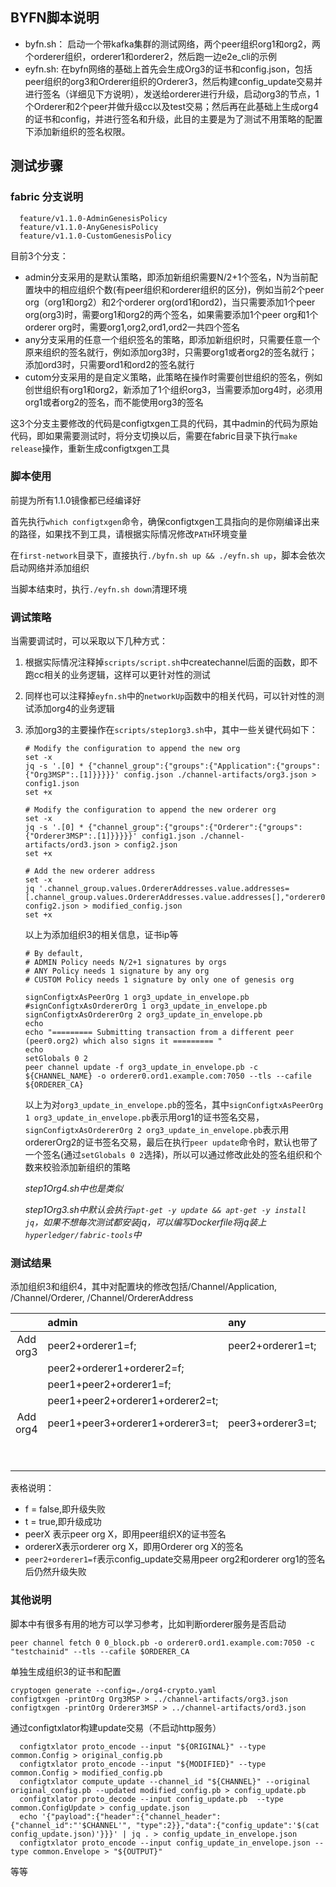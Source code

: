 ## BYFN脚本说明

* byfn.sh： 启动一个带kafka集群的测试网络，两个peer组织org1和org2，两个orderer组织，orderer1和orderer2，然后跑一边e2e_cli的示例
* eyfn.sh: 在byfn网络的基础上首先会生成Org3的证书和config.json，包括peer组织的org3和Orderer组织的Orderer3，然后构建config_update交易并进行签名（详细见下方说明），发送给orderer进行升级，启动org3的节点，1个Orderer和2个peer并做升级cc以及test交易；然后再在此基础上生成org4的证书和config，并进行签名和升级，此目的主要是为了测试不用策略的配置下添加新组织的签名权限。



## 测试步骤

### fabric 分支说明

```
  feature/v1.1.0-AdminGenesisPolicy
  feature/v1.1.0-AnyGenesisPolicy
  feature/v1.1.0-CustomGenesisPolicy
```

目前3个分支：

* admin分支采用的是默认策略，即添加新组织需要N/2+1个签名，N为当前配置块中的相应组织个数(有peer组织和orderer组织的区分)，例如当前2个peer org（org1和org2）和2个orderer org(ord1和ord2)，当只需要添加1个peer org(org3)时，需要org1和org2的两个签名，如果需要添加1个peer org和1个orderer org时，需要org1,org2,ord1,ord2一共四个签名
* any分支采用的任意一个组织签名的策略，即添加新组织时，只需要任意一个原来组织的签名就行，例如添加org3时，只需要org1或者org2的签名就行；添加ord3时，只需要ord1和ord2的签名就行
* cutom分支采用的是自定义策略，此策略在操作时需要创世组织的签名，例如创世组织有org1和org2，新添加了1个组织org3，当需要添加org4时，必须用org1或者org2的签名，而不能使用org3的签名

这3个分支主要修改的代码是configtxgen工具的代码，其中admin的代码为原始代码，即如果需要测试时，将分支切换以后，需要在fabric目录下执行`make release`操作，重新生成configtxgen工具

### 脚本使用

前提为所有1.1.0镜像都已经编译好

首先执行`which configtxgen`命令，确保configtxgen工具指向的是你刚编译出来的路径，如果找不到工具，请根据实际情况修改`PATH`环境变量

在`first-network`目录下，直接执行`./byfn.sh up && ./eyfn.sh up`，脚本会依次启动网络并添加组织

当脚本结束时，执行`./eyfn.sh down`清理环境

### 调试策略

当需要调试时，可以采取以下几种方式：

1. 根据实际情况注释掉`scripts/script.sh`中createchannel后面的函数，即不跑cc相关的业务逻辑，这样可以更针对性的测试

2. 同样也可以注释掉`eyfn.sh`中的`networkUp`函数中的相关代码，可以针对性的测试添加org4的业务逻辑

3. 添加org3的主要操作在`scripts/step1org3.sh`中，其中一些关键代码如下：

   ```
   # Modify the configuration to append the new org
   set -x
   jq -s '.[0] * {"channel_group":{"groups":{"Application":{"groups": {"Org3MSP":.[1]}}}}}' config.json ./channel-artifacts/org3.json > config1.json
   set +x
   
   # Modify the configuration to append the new orderer org
   set -x
   jq -s '.[0] * {"channel_group":{"groups":{"Orderer":{"groups": {"Orderer3MSP":.[1]}}}}}' config1.json ./channel-artifacts/ord3.json > config2.json
   set +x
   
   # Add the new orderer address
   set -x
   jq '.channel_group.values.OrdererAddresses.value.addresses=[.channel_group.values.OrdererAddresses.value.addresses[],"orderer0.ord3.example.com:7050"]' config2.json > modified_config.json
   set +x
   ```

   以上为添加组织3的相关信息，证书ip等

   ```
   # By default, 
   # ADMIN Policy needs N/2+1 signatures by orgs
   # ANY Policy needs 1 signature by any org
   # CUSTOM Policy needs 1 signature by only one of genesis org
   
   signConfigtxAsPeerOrg 1 org3_update_in_envelope.pb
   #signConfigtxAsOrdererOrg 1 org3_update_in_envelope.pb
   signConfigtxAsOrdererOrg 2 org3_update_in_envelope.pb
   echo
   echo "========= Submitting transaction from a different peer (peer0.org2) which also signs it ========= "
   echo
   setGlobals 0 2
   peer channel update -f org3_update_in_envelope.pb -c ${CHANNEL_NAME} -o orderer0.ord1.example.com:7050 --tls --cafile ${ORDERER_CA}
   ```

   以上为对`org3_update_in_envelope.pb`的签名，其中`signConfigtxAsPeerOrg 1 org3_update_in_envelope.pb`表示用org1的证书签名交易，`signConfigtxAsOrdererOrg 2 org3_update_in_envelope.pb`表示用ordererOrg2的证书签名交易，最后在执行`peer update`命令时，默认也带了一个签名(通过`setGlobals 0 2`选择)，所以可以通过修改此处的签名组织和个数来校验添加新组织的策略

   *step1Org4.sh中也是类似*

   *step1Org3.sh中默认会执行`apt-get -y update && apt-get -y install jq`，如果不想每次测试都安装jq，可以编写Dockerfile将jq装上`hyperledger/fabric-tools`中*

### 测试结果

添加组织3和组织4，其中对配置块的修改包括/Channel/Application, /Channel/Orderer, /Channel/OrdererAddress

|          | admin                            | any               | Custom            |
| :------: | :------------------------------- | :---------------- | :---------------- |
| Add org3 | peer2+orderer1=f;                | peer2+orderer1=t; | peer2+orderer1=t; |
|          | peer2+orderer1+orderer2=f;       |                   |                   |
|          | peer1+peer2+orderer1=f;          |                   |                   |
|          | peer1+peer2+orderer1+orderer2=t; |                   |                   |
| Add org4 | peer1+peer3+orderer1+orderer3=t; | peer3+orderer3=t; | peer2+orderer1=t; |
|          |                                  |                   | peer2+orderer3=f; |
|          |                                  |                   | peer3+orderer1=f; |

表格说明：

 * f = false,即升级失败
 * t = true,即升级成功
 * peerX 表示peer org X，即用peer组织X的证书签名
 * ordererX表示orderer org X，即用Orderer org X的签名
 * `peer2+orderer1=f`表示config_update交易用peer org2和orderer org1的签名后仍然升级失败

### 其他说明

脚本中有很多有用的地方可以学习参考，比如判断orderer服务是否启动

```
peer channel fetch 0 0_block.pb -o orderer0.ord1.example.com:7050 -c "testchainid" --tls --cafile $ORDERER_CA
```

单独生成组织3的证书和配置

```
cryptogen generate --config=./org4-crypto.yaml
configtxgen -printOrg Org3MSP > ../channel-artifacts/org3.json
configtxgen -printOrg Orderer3MSP > ../channel-artifacts/ord3.json
```

通过configtxlator构建update交易（不启动http服务）

```
  configtxlator proto_encode --input "${ORIGINAL}" --type common.Config > original_config.pb
  configtxlator proto_encode --input "${MODIFIED}" --type common.Config > modified_config.pb
  configtxlator compute_update --channel_id "${CHANNEL}" --original original_config.pb --updated modified_config.pb > config_update.pb
  configtxlator proto_decode --input config_update.pb  --type common.ConfigUpdate > config_update.json
  echo '{"payload":{"header":{"channel_header":{"channel_id":"'$CHANNEL'", "type":2}},"data":{"config_update":'$(cat config_update.json)'}}}' | jq . > config_update_in_envelope.json
  configtxlator proto_encode --input config_update_in_envelope.json --type common.Envelope > "${OUTPUT}"
```

等等



